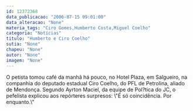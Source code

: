 ```yaml
---
id: 12372368
data_publicacao: "2006-07-15 09:01:00"
data_alteracao: "None"
materia_tags: "Ciro Gomes,Humberto Costa,Miguel Coelho"
categoria: "Notícias"
titulo: "Humberto e Ciro Coelho"
sutia: "None"
chapeu: "None"
autor: "None"
imagem: "None"
---
```

<p><P>O petista tomou café da manhã há pouco, no Hotel Plaza, em Salgueiro, na companhia do deputado estadual Ciro Coelho, do PFL de Petrolina, aliado de Mendonça. Segundo Ayrton Maciel, da equipe de Pol?tica do JC, o pefelista explicou aos repórteres surpresos: \"É só coincidência. Por enquanto.\"</P> </p>

